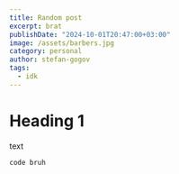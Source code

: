 ```yaml
---
title: Random post
excerpt: brat
publishDate: "2024-10-01T20:47:00+03:00"
image: /assets/barbers.jpg
category: personal
author: stefan-gogov
tags:
  - idk
---
```


# Heading 1

text

```
code bruh
```
